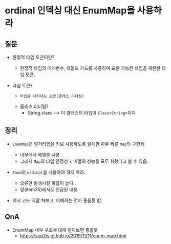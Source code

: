 # ordinal 인덱싱 대신 EnumMap을 사용하라

## 질문

- 한정적 타입 토큰이란?
  
  - 한정적 타입의 매개변수, 와일드 카드를 사용하여 표한 가능한 타입을 제한한 타입 토큰.
- 타입 토큰?
  - 	타입을 나타내는 토큰(클래스 리터럴)
  - 클래스 리터럴?
    - 	String.class --> 이 클래스의 타입이 `Class<String>`이다


## 정리

- `EnumMap`은 열거타입을 키로 사용하도록 설계한 아주 빠른 `Map`의 구현체
  - 내부에서 배열을 사용
  - 그래서 `Map`의 타입 안정성 + 배열의 성능을 모두 취했다고 볼 수 있음.

- `Enum`의 `ordinal`을 사용하려 하지 마라. 
  - 오류만 발생시킬 확률이 높다..
  - 앞(item35)에서도 언급된 내용

- 예시 코드 직접 쳐보고, 이해하는 것이 좋을듯 함.

## QnA
- EnumMap 내부 구조에 대해 알아보면 좋을듯
  - https://sup2is.github.io/2019/11/11/enum-map.html
